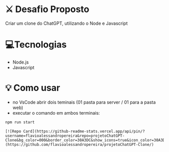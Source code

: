 # ⚔ Desafio Proposto

Criar um clone do ChatGPT, utilizando o Node e Javascript


# 💻Tecnologias
* Node.js
* Javascript

# 💡 Como usar
- no VsCode abrir dois teminais (01 pasta para server / 01 para a pasta web)
- executar o comando em ambos terminais:
```bash
npm run start 
```

```
[![Repo Card](https://github-readme-stats.vercel.app/api/pin/?username=flavioalessandropereira&repo=projetoChatGPT-Clone&bg_color=000&border_color=30A3DC&show_icons=true&icon_color=30A3DC&title_color=E94D5F&text_color=FFF)](https://github.com/flavioalessandropereira/projetoChatGPT-Clone/)
```
